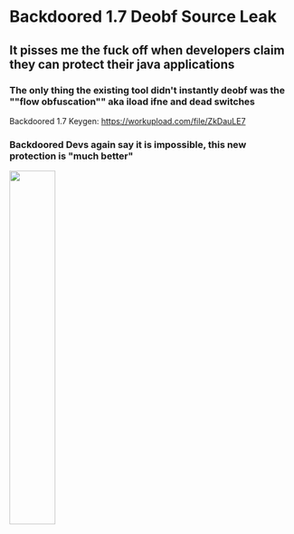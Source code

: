 # Backdoored 1.7 Deobf Source Leak

## It pisses me the fuck off when developers claim they can protect their java applications

### The only thing the existing tool didn't instantly deobf was the ""flow obfuscation"" aka iload ifne and dead switches

Backdoored 1.7 Keygen: https://workupload.com/file/ZkDauLE7

### Backdoored Devs again say it is impossible, this new protection is "much better"
<img src="https://i.imgur.com/HAq2wti.jpg" height="40%" width="40%">
